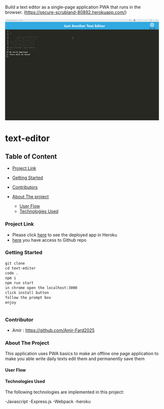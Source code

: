 Build a text editor as a single-page application PWA that runs in the browser.
(https://secure-scrubland-80892.herokuapp.com/)

<div style="text-align:center"><img src="./Assets/image/landing-page.png"/></a></div>

<h1>text-editor</h1>

<h2>Table of Content</h2>

- [Project Link](#project-link)
- [Getting Started](#getting-started)
- [Contributors](#contributor)
- [About The project](#about-the-project)

  - [User Flow](#user-flows)
  - [Technologies Used](#technologies-used)

### Project Link

- Please click [here](https://secure-scrubland-80892.herokuapp.com/) to see the deployed app in Heroku
- [here](https://github.com/Amir-Fard2025/text-editor) you have access to Github repo

### Getting Started

```
git clone
cd text-editor
code .
npm i
npm run start
in chrome open the localhost:3000
click install button
follow the prompt box
enjoy


```

### Contributor

- Amir : https://github.com/Amir-Fard2025

### About The Project

<p>This application uses PWA basics to make an offline one page application to make you able write daily texts edit them and permanently save them

#### User Flow

<p></p>

#### Technologies Used

<p>The following technologies are implemented in this project:</p>

-Javascript
-Express.js
-Webpack
-heroku

